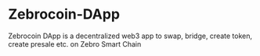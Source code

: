 # Zebrocoin-DApp
Zebrocoin DApp is a decentralized web3 app to swap, bridge, create token, create presale etc. on Zebro Smart Chain
